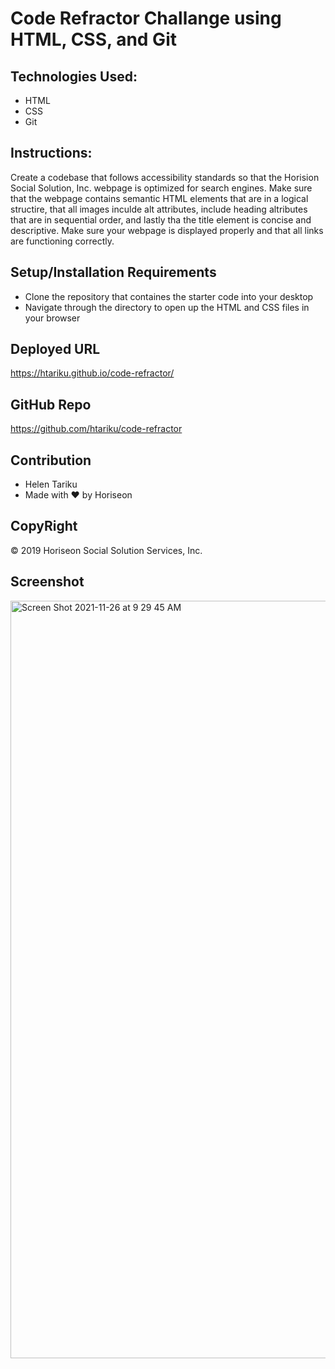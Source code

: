 # Code Refractor Challange using HTML, CSS, and Git 

## Technologies Used: 
- HTML
- CSS
- Git

## Instructions: 
Create a codebase that follows accessibility standards so that the Horision Social Solution, Inc. webpage is optimized for search engines. Make sure that the webpage contains semantic HTML elements that are in a logical structire, that all images inculde alt attributes, include heading altributes that are in sequential order, and lastly tha the title element is concise and descriptive. Make sure your webpage is displayed properly and that all links are functioning correctly.

## Setup/Installation Requirements 
- Clone the repository that containes the starter code into your desktop 
- Navigate through the directory to open up the HTML and CSS files in your browser 

## Deployed URL
https://htariku.github.io/code-refractor/

## GitHub Repo
https://github.com/htariku/code-refractor

## Contribution 
- Helen Tariku 
- Made with ❤️️ by Horiseon

## CopyRight 
&copy; 2019 Horiseon Social Solution Services, Inc.

## Screenshot

<img width="1212" alt="Screen Shot 2021-11-26 at 9 29 45 AM" src="https://user-images.githubusercontent.com/94089824/143595942-d0dde59f-2868-4f2c-aeae-eb60a2ab17b9.png">